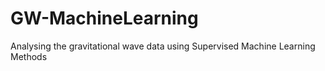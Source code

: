 # GW-MachineLearning
Analysing the gravitational wave data using Supervised Machine Learning Methods
